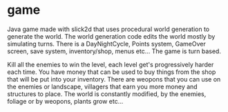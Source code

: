 game
====

Java game made with slick2d that uses procedural world generation to generate the world.
The world generation code edits the world mostly by simulating turns.
There is a DayNightCycle, Points system, GameOver screen, save system, inventory/shop, menus etc...
The game is turn based.

Kill all the enemies to win the level, each level get's progressively harder each time.
You have money that can be used to buy things from the shop that will be put into your inventory. There are weopons that you can use on the enemies or landscape, villagers that earn you more money and structures to place.
The world is constantly modified, by the enemies, foliage or by weopons, plants grow etc...


